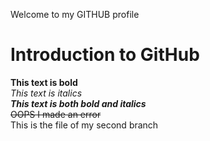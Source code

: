 Welcome to my GITHUB profile
# Introduction to GitHub
**This text is bold**\
*This text is italics*\
***This text is both bold and italics***\
~~OOPS I made an error~~ \
This is the file of my second branch

